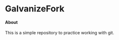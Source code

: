 <h1>GalvanizeFork</h1>
<h4>About</h4>
<p>This is a simple repository to practice working with git.</p>
